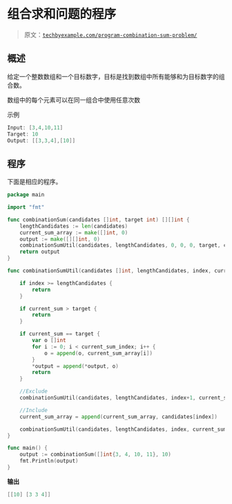 # 组合求和问题的程序

> 原文：[`techbyexample.com/program-combination-sum-problem/`](https://techbyexample.com/program-combination-sum-problem/)

## **概述**

给定一个整数数组和一个目标数字，目标是找到数组中所有能够和为目标数字的组合数。

数组中的每个元素可以在同一组合中使用任意次数

示例

```go
Input: [3,4,10,11]
Target: 10
Output: [[3,3,4],[10]]
```

## **程序**

下面是相应的程序。

```go
package main

import "fmt"

func combinationSum(candidates []int, target int) [][]int {
	lengthCandidates := len(candidates)
	current_sum_array := make([]int, 0)
	output := make([][]int, 0)
	combinationSumUtil(candidates, lengthCandidates, 0, 0, 0, target, current_sum_array, &output)
	return output
}

func combinationSumUtil(candidates []int, lengthCandidates, index, current_sum_index, current_sum, target int, current_sum_array []int, output *[][]int) {

	if index >= lengthCandidates {
		return
	}

	if current_sum > target {
		return
	}

	if current_sum == target {
		var o []int
		for i := 0; i < current_sum_index; i++ {
			o = append(o, current_sum_array[i])
		}
		*output = append(*output, o)
		return
	}

	//Exclude
	combinationSumUtil(candidates, lengthCandidates, index+1, current_sum_index, current_sum, target, current_sum_array, output)

	//Include
	current_sum_array = append(current_sum_array, candidates[index])

	combinationSumUtil(candidates, lengthCandidates, index, current_sum_index+1, current_sum+candidates[index], target, current_sum_array, output)
}

func main() {
	output := combinationSum([]int{3, 4, 10, 11}, 10)
	fmt.Println(output)
}
```

**输出**

```go
[[10] [3 3 4]]
```
